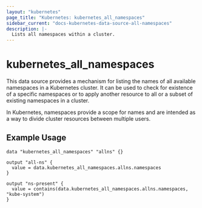 ```yaml
---
layout: "kubernetes"
page_title: "Kubernetes: kubernetes_all_namespaces"
sidebar_current: "docs-kubernetes-data-source-all-namespaces"
description: |-
  Lists all namespaces within a cluster.
---
```


# kubernetes_all_namespaces

This data source provides a mechanism for listing the names of all available namespaces in a Kubernetes cluster.
It can be used to check for existence of a specific namespaces or to apply another resource to all or a subset of existing namespaces in a cluster.

In Kubernetes, namespaces provide a scope for names and are intended as a way to divide cluster resources between multiple users.

## Example Usage

```hcl
data "kubernetes_all_namespaces" "allns" {}

output "all-ns" {
  value = data.kubernetes_all_namespaces.allns.namespaces
}

output "ns-present" {
  value = contains(data.kubernetes_all_namespaces.allns.namespaces, "kube-system")
}

```
